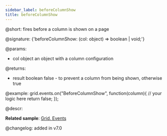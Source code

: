 ```yaml
---
sidebar_label: beforeColumnShow
title: beforeColumnShow
---          
```


@short: fires before a column is shown on a page

@signature: {'beforeColumnShow: (col: object) => boolean | void;'}

@params: 
- col   object  an object with a column configuration

@returns:
- result	boolean		false - to prevent a column from being shown, otherwise true

@example:
grid.events.on("BeforeColumnShow", function(column){
    // your logic here
    return false;
});

@descr:

**Related sample**: [Grid. Events](https://snippet.dhtmlx.com/9zeyp4ds)

@changelog: added in v7.0

